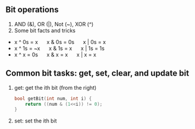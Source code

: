 ## Bit operations
1. AND (&), OR (|), Not (~), XOR (^)
2. Some bit facts and tricks
  * x ^ 0s = x        &nbsp;&nbsp;&nbsp;&nbsp;    x & 0s = 0s    &nbsp;&nbsp;&nbsp;&nbsp;    x | 0s = x
  * x ^ 1s = ~x       &nbsp;&nbsp;&nbsp;&nbsp;    x & 1s = x     &nbsp;&nbsp;&nbsp;&nbsp;    x | 1s = 1s
  * x ^ x = 0s        &nbsp;&nbsp;&nbsp;&nbsp;    x & x = x      &nbsp;&nbsp;&nbsp;&nbsp;    x | x = x
  
## Common bit tasks: get, set, clear, and update bit
1. get: get the ith bit (from the right)
	```C
	bool getBit(int num, int i) {
		return ((num & (1<<i)) != 0);
	}
	```
2. set: set the ith bit 

